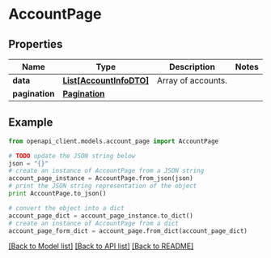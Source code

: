 # AccountPage


## Properties

Name | Type | Description | Notes
------------ | ------------- | ------------- | -------------
**data** | [**List[AccountInfoDTO]**](AccountInfoDTO.md) | Array of accounts. | 
**pagination** | [**Pagination**](Pagination.md) |  | 

## Example

```python
from openapi_client.models.account_page import AccountPage

# TODO update the JSON string below
json = "{}"
# create an instance of AccountPage from a JSON string
account_page_instance = AccountPage.from_json(json)
# print the JSON string representation of the object
print AccountPage.to_json()

# convert the object into a dict
account_page_dict = account_page_instance.to_dict()
# create an instance of AccountPage from a dict
account_page_form_dict = account_page.from_dict(account_page_dict)
```
[[Back to Model list]](../README.md#documentation-for-models) [[Back to API list]](../README.md#documentation-for-api-endpoints) [[Back to README]](../README.md)


